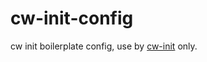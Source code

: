 cw-init-config
=======

cw init boilerplate config, use by [cw-init](https://npmjs.com/cw-init) only.
